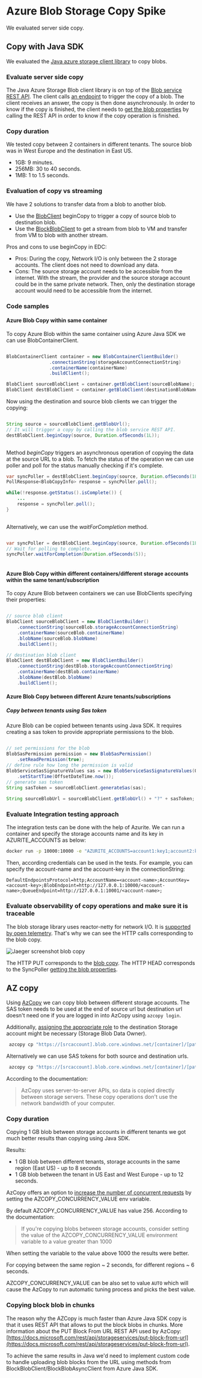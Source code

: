 # Azure Blob Storage Copy Spike

We evaluated server side copy.

## Copy with Java SDK

We evaluated the [Java azure storage client library](https://docs.microsoft.com/java/api/overview/azure/storage-blob-readme?view=azure-java-stable) to copy blobs.

### Evaluate server side copy

The Java Azure Storage Blob client library is on top of the [Blob service REST API](https://docs.microsoft.com/rest/api/storageservices/blob-service-rest-api).
The client calls [an endpoint](https://docs.microsoft.com/rest/api/storageservices/copy-blob-from-url) to trigger the copy of a blob.
The client receives an answer, the copy is then done asynchronously.
In order to know if the copy is finished, the client needs to [get the blob properties](https://docs.microsoft.com/rest/api/storageservices/get-blob-properties) by calling the REST API in order to know if the copy operation is finished.

### Copy duration

We tested copy between 2 containers in different tenants. The source blob was in West Europe and the destination in East US.

- 1GB: 9 minutes.
- 256MB: 30 to 40 seconds.
- 1MB: 1 to 1.5 seconds.

### Evaluation of copy vs streaming

We have 2 solutions to transfer data from a blob to another blob.

- Use the [BlobClient](https://docs.microsoft.com/java/api/com.azure.storage.blob.blobclient?view=azure-java-stable) beginCopy to trigger a copy of source blob to destination blob.
- Use the [BlockBlobClient](https://docs.microsoft.com/java/api/com.azure.storage.blob.specialized.blockblobclient?view=azure-java-stable) to get a stream from blob to VM and transfer from VM to blob with another stream.

Pros and cons to use beginCopy in EDC:
- Pros: During the copy, Network I/O is only between the 2 storage accounts. The client does not need to download any data.
- Cons: The source storage account needs to be accessible from the internet. With the stream, the provider and the source storage account could be in the same private network. Then, only the destination storage account would need to be accessible from the internet.

### Code samples

#### Azure Blob Copy within same container

To copy Azure Blob within the same container using Azure Java SDK we can use BlobContainerClient.

```java

BlobContainerClient container = new BlobContainerClientBuilder()
                .connectionString(storageAccountConnectionString)
                .containerName(containerName)
                .buildClient();

BlobClient sourceBlobClient = container.getBlobClient(sourceBlobName);
BlobClient destBlobClient = container.getBlobClient(destinationBlobName);

```

Now using the destination and source blob clients we can trigger the copying:

```java

String source = sourceBlobClient.getBlobUrl();
// It will trigger a copy by calling the blob service REST API.
destBlobClient.beginCopy(source, Duration.ofSeconds(1L));
        
```

Method _beginCopy_ triggers an asynchronous operation of copying the data at the source URL to a blob.
To fetch the status of the operation we can use poller and poll for the status manually checking if it's complete.

```java
var syncPoller = destBlobClient.beginCopy(source, Duration.ofSeconds(1L));
PollResponse<BlobCopyInfo> response = syncPoller.poll();

while(!response.getStatus().isComplete()) {
    ...
    response = syncPoller.poll();
}
        
```

Alternatively, we can use the _waitForCompletion_ method.

```java

var syncPoller = destBlobClient.beginCopy(source, Duration.ofSeconds(1L));
// Wait for polling to complete.
syncPoller.waitForCompletion(Duration.ofSeconds(5));
        
```

#### Azure Blob Copy within different containers/different storage accounts within the same tenant/subscription

To copy Azure Blob between containers we can use BlobClients specifying their properties:

```java

// source blob client
BlobClient sourceBlobClient = new BlobClientBuilder()
    .connectionString(sourceBlob.storageAccountConnectionString)
    .containerName(sourceBlob.containerName)
    .blobName(sourceBlob.blobName)
    .buildClient();

// destination blob client
BlobClient destBlobClient = new BlobClientBuilder()
    .connectionString(destBlob.storageAccountConnectionString)
    .containerName(destBlob.containerName)
    .blobName(destBlob.blobName)
    .buildClient();
```

#### Azure Blob Copy between different Azure tenants/subscriptions

##### Copy between tenants using Sas token

Azure Blob can be copied between tenants using Java SDK. It requires creating a sas token to provide appropriate permissions to the blob.

```java

// set permissions for the blob
BlobSasPermission permission = new BlobSasPermission()
    .setReadPermission(true);
// define rule how long the permission is valid
BlobServiceSasSignatureValues sas = new BlobServiceSasSignatureValues(OffsetDateTime.now().plusDays(1), permission)
    .setStartTime(OffsetDateTime.now());
// generate sas token
String sasToken = sourceBlobClient.generateSas(sas);
        
String sourceBlobUrl = sourceBlobClient.getBlobUrl() + "?" + sasToken;

```

### Evaluate Integration testing approach

The integration tests can be done with the help of Azurite.
We can run a container and specify the storage accounts name and its key in AZURITE_ACCOUNTS as below:

```bash
docker run -p 10000:10000 -e "AZURITE_ACCOUNTS=account1:key1;account2:key2" mcr.microsoft.com/azure-storage/azurite
```

Then, according credentials can be used in the tests.
For example, you can specify the account-name and the account-key in the connectionString:

`DefaultEndpointsProtocol=http;AccountName=<account-name>;AccountKey=<account-key>;BlobEndpoint=http://127.0.0.1:10000/<account-name>;QueueEndpoint=http://127.0.0.1:10001/<account-name>;`

### Evaluate observability of copy operations and make sure it is traceable

The blob storage library uses reactor-netty for network I/O. It is [supported by open telemetry](https://github.com/open-telemetry/opentelemetry-java-instrumentation/tree/022914139e0d7156e98efca382397663ed247bde/instrumentation/reactor/reactor-netty).
That's why we can see the HTTP calls corresponding to the blob copy.

![Jaeger screenshot blob copy](./jaeger-blob-copy.png)

The HTTP PUT corresponds to the [blob copy](https://docs.microsoft.com/rest/api/storageservices/copy-blob-from-url). 
The HTTP HEAD corresponds to the SyncPoller [getting the blob properties](https://docs.microsoft.com/rest/api/storageservices/get-blob-properties).

## AZ copy

Using [AzCopy](https://docs.microsoft.com/azure/storage/common/storage-use-azcopy-blobs-copy) we can copy blob between different storage accounts.
The SAS token needs to be used at the end of source url but destination url doesn't need one if you are logged in into AzCopy using `azcopy login`.

Additionally, [assigning the appropriate role](https://docs.microsoft.com/azure/storage/common/storage-use-azcopy-authorize-azure-active-directory#verify-role-assignments) to the destination Storage account might be necessary (Storage Blob Data Owner).

```bash
 azcopy cp "https://[srcaccount].blob.core.windows.net/[container]/[path/to/blob]?[SAS]" "https://[destaccount].blob.core.windows.net/[container]/[path/to/blob]"
```

Alternatively we can use SAS tokens for both source and destination urls.

```bash
 azcopy cp "https://[srcaccount].blob.core.windows.net/[container]/[path/to/blob]?[SAS]" "https://[destaccount].blob.core.windows.net/[container]/[path/to/blob]?[SAS]"
```

According to the documentation:
> AzCopy uses server-to-server APIs, so data is copied directly between storage servers. These copy operations don't use the network bandwidth of your computer.

### Copy duration

Copying 1 GB blob between storage accounts in different tenants we got much better results than copying using Java SDK. 

Results:

- 1 GB blob between different tenants, storage accounts in the same region (East US) - up to 8 seconds
- 1 GB blob between the tenant in US East and West Europe - up to 12 seconds.

AzCopy offers an option to [increase the number of concurrent requests](https://docs.microsoft.com/azure/storage/common/storage-use-azcopy-optimize#increase-the-number-of-concurrent-requests) by setting the AZCOPY_CONCURRENCY_VALUE env variable.

By default AZCOPY_CONCURRENCY_VALUE has value 256. According to the documentation:

> If you're copying blobs between storage accounts, consider setting the value of the AZCOPY_CONCURRENCY_VALUE environment variable to a value greater than 1000

When setting the variable to the value above 1000 the results were better.

For copying between the same region ~ 2 seconds, for different regions ~ 6 seconds.

AZCOPY_CONCURRENCY_VALUE can be also set to value `AUTO` which will cause the AzCopy to run automatic tuning process and picks the best value.

### Copying block blob in chunks

The reason why the AZCopy is much faster than Azure Java SDK copy is that it uses REST API that allows to put the block blobs in chunks.
More information about the PUT Block From URL REST API used by AzCopy: [https://docs.microsoft.com/rest/api/storageservices/put-block-from-url](https://docs.microsoft.com/rest/api/storageservices/put-block-from-url). 

To achieve the same results in Java we'd need to implement custom code to handle uploading blob blocks from the URL using methods from 
BlockBlobClient/BlockBlobAsyncClient from Azure Java SDK.
